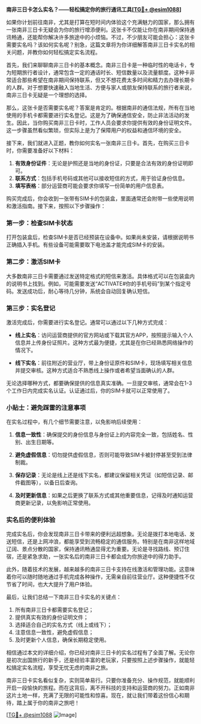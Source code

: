 **南非三日卡怎么实名？——轻松搞定你的旅行通讯工具[[TG💪+ @esim1088](https://t.me/s/esim1088)]**

如果你计划前往南非，尤其是打算在短时间内体验这个充满魅力的国家，那么拥有一张南非三日卡无疑会为你的旅行增添便利。这张卡不仅能让你在南非期间保持通讯畅通，还能帮你解决许多旅途中的小烦恼。不过，不少朋友可能会担心：这张卡需要实名吗？该如何实名呢？别急，这篇文章将为你详细解答南非三日卡实名的相关问题，并教你如何轻松搞定实名流程。

首先，我们来聊聊南非三日卡的基本概念。南非三日卡是一种临时性的电话卡，专为短期旅行者设计，通常包含一定的通话时长、短信数量以及流量额度。这种卡非常适合那些希望在南非期间保持联系，但又不想花费太多时间和精力去办理长期卡的人群。对于想要快速融入当地生活、方便与家人或朋友保持联系的旅行者来说，南非三日卡无疑是一个理想的选择。

那么，这张卡是否需要实名呢？答案是肯定的。根据南非的通信法规，所有在当地使用的手机卡都需要进行实名登记。这是为了确保通信安全，防止非法活动的发生。因此，当你购买南非三日卡时，工作人员会要求你提供有效的身份证明文件。这一步骤虽然看似繁琐，但实际上是为了保障用户的权益和通信环境的安全。

接下来，我们就进入正题，教你如何实名一张南非三日卡。首先，在购买三日卡时，你需要准备好以下材料：

1. **有效身份证件**：无论是护照还是当地的身份证，只要是合法有效的身份证明即可。
2. **联系方式**：包括手机号码或其他可以接收短信的方式，用于验证身份信息。
3. **填写表格**：部分运营商可能会要求你填写一份简单的用户信息表。

购买完成后，你会收到一张带有SIM卡的包装盒，里面通常还会附带一些使用说明和激活指南。接下来，按照以下步骤操作：

### 第一步：检查SIM卡状态
打开包装盒后，检查SIM卡是否已经预装在设备中。如果尚未安装，请根据说明书正确插入手机。有些设备可能需要取下电池盖才能完成SIM卡的安装。

### 第二步：激活SIM卡
大多数南非三日卡需要通过发送特定格式的短信来激活。具体格式可以在包装盒内的说明书上找到。例如，可能需要发送“ACTIVATE#你的手机号码”到某个指定号码。发送成功后，耐心等待几分钟，系统会自动回复确认短信。

### 第三步：实名登记
激活完成后，你需要进行实名登记。通常可以通过以下几种方式完成：

- **线上实名**：访问运营商提供的官方网站或下载其官方APP，按照提示输入个人信息并上传身份证照片。这种方式最为便捷，尤其是在你已经熟悉网络操作的情况下。
  
- **线下实名**：前往附近的营业厅，带上身份证原件和SIM卡，现场填写相关信息并提交审核。这种方式适合不熟悉线上操作或者希望当面确认的人群。

无论选择哪种方式，都要确保提供的信息真实准确。一旦提交审核，通常会在1-3个工作日内完成实名认证。认证通过后，你的SIM卡就可以正常使用了。

### 小贴士：避免踩雷的注意事项

在实名过程中，有几个细节需要注意，以免影响后续使用：

1. **信息一致性**：确保提交的身份信息与身份证上的内容完全一致，包括姓名、性别、出生日期等。
   
2. **避免虚假信息**：切勿提供虚假信息，否则可能导致SIM卡被封停甚至受到法律制裁。

3. **保存记录**：无论是线上还是线下实名，都建议保留相关凭证（如短信记录、邮件截图等），以备日后查询。

4. **及时更新信息**：如果之后更换了联系方式或其他重要信息，记得及时通知运营商更新记录，以免影响正常使用。

### 实名后的便利体验

完成实名后，你会发现南非三日卡带来的便利远超想象。无论是拨打本地电话、发送短信，还是上网冲浪，都能享受到流畅稳定的通信服务。特别是在南非这样地域辽阔、景点分散的国家，保持通讯畅通显得尤为重要。无论是寻找路线、预订住宿，还是紧急求助，一张实名后的南非三日卡都会成为你旅途中的得力助手。

此外，随着技术的发展，越来越多的南非三日卡支持在线激活和管理功能。这意味着你可以随时随地通过手机完成各种操作，无需亲自前往营业厅。这种便捷性不仅节省了时间，也大大提升了用户体验。

最后，让我们总结一下南非三日卡实名的关键点：

1. 所有南非三日卡都需要实名登记；
2. 提供真实有效的身份证明文件；
3. 选择适合自己的实名方式（线上或线下）；
4. 注意信息一致性，避免虚假信息；
5. 及时更新个人信息，确保长期稳定使用。

相信通过本文的详细介绍，你已经对南非三日卡的实名过程有了全面了解。无论你是初次出国旅行的新手，还是经验丰富的老玩家，只要按照上述步骤操作，就能轻松搞定实名流程，享受无忧无虑的南非之旅。

南非三日卡实名看似复杂，实则简单易行。只要你准备充分、操作规范，就能顺利开启一段愉快的旅程。而在这背后，离不开科技的支持和运营商的努力。正如南非这片土地一样，充满了无限的可能性和惊喜。现在，就让我们带着这份信心和期待，踏上属于你的南非之旅吧！

[[TG💪+ @esim1088](https://t.me/s/esim1088) ![Image](https://i.postimg.cc/4NQfJmqS/Snipaste-2025-05-13-00-14-12.png)]